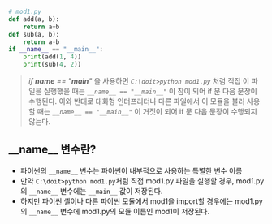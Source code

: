 ``` python
# mod1.py
def add(a, b):
	return a+b
def sub(a, b):
	return a-b
if __name__ == "__main__":
	print(add(1, 4))
	print(sub(4, 2))
```
> *if __name__ == "__main__"* 을 사용하면 *`C:\doit>python mod1.py`* 처럼 직접 이 파일을 실행했을 때는 *`__name__ == "__main__"`*  이 참이 되어 if 문 다음 문장이 수행된다. 이와 반대로 대화형 인터프리터나 다른 파일에서 이 모듈을 불러 사용할 때는 *`__name__ == "__main__"`* 이 거짓이 되어 if 문 다음 문장이 수행되지 않는다.

## \_\_name\_\_ 변수란?
- 파이썬의 `__name__` 변수는 파이썬이 내부적으로 사용하는 특별한 변수 이름
- 만약 `C:\doit>python mod1.py`처럼 직접 mod1.py 파일을 실행할 경우, mod1.py의 `__name__` 변수에는 `__main__` 값이 저장된다.
- 하지만 파이썬 셸이나 다른 파이썬 모듈에서 mod1을 import할 경우에는 mod1.py의 `__name__` 변수에 mod1.py의 모듈 이름인 mod1이 저장된다.
